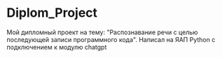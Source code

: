 # Diplom_Project
Мой дипломный проект на тему: "Распознавание речи с целью последующей записи программного кода". Написал на ЯАП Python с подключением к модулю chatgpt
